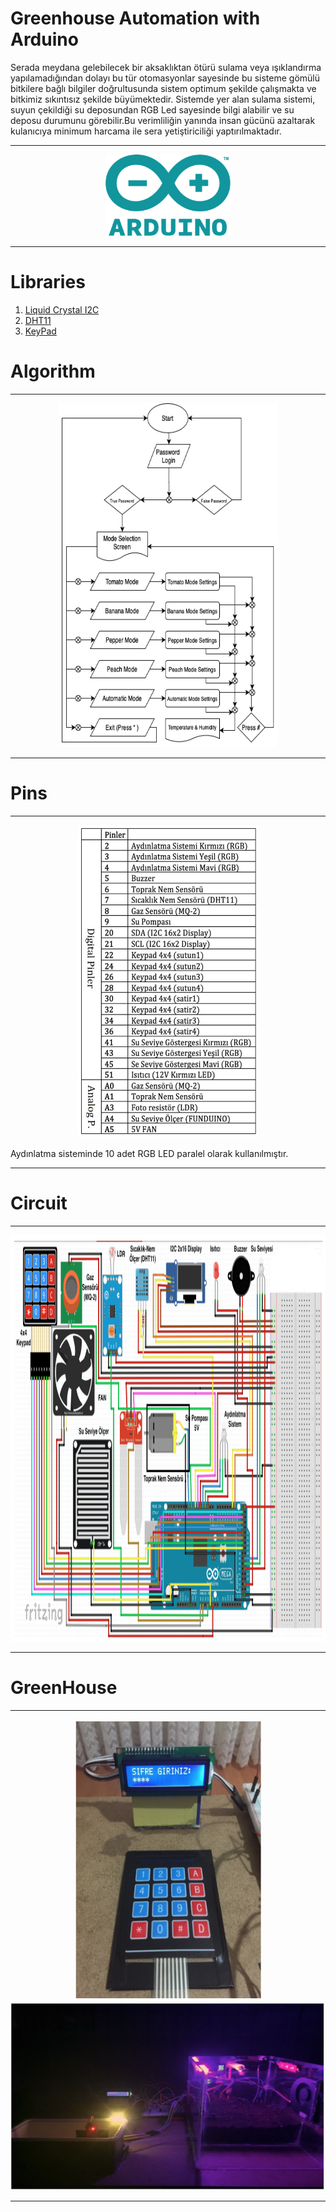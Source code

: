 # Greenhouse Automation with Arduino
Serada meydana gelebilecek bir aksaklıktan ötürü sulama veya ışıklandırma yapılamadığından dolayı bu tür otomasyonlar sayesinde bu sisteme gömülü bitkilere bağlı bilgiler doğrultusunda sistem optimum şekilde çalışmakta ve bitkimiz sıkıntısız şekilde büyümektedir. Sistemde yer alan sulama sistemi, suyun çekildiği su deposundan RGB Led sayesinde bilgi alabilir ve su deposu durumunu görebilir.Bu verimliliğin yanında insan gücünü azaltarak kulanıcıya minimum harcama ile sera yetiştiriciliği yaptırılmaktadır.

<hr>
<p align="center">
<img alt="Git" src="./images/arduino.png" height="130" width="200">
</p>
<hr>

# Libraries
1. [Liquid Crystal I2C](https://www.arduinolibraries.info/libraries/liquid-crystal-i2-c)
2. [DHT11](https://www.arduinolibraries.info/libraries/dht-sensor-library)
3. [KeyPad](https://www.arduinolibraries.info/libraries/keypad)

# Algorithm
<hr>
<p align="center">
<img alt="Git" src="./images/diagram.png" height="550" width="350">
</p>
<hr>

# Pins
<hr>
<p align="center">
<img alt="Git" src="./images/pins.png" height="500" width="290">
</p>
Aydınlatma sisteminde 10 adet RGB LED paralel olarak kullanılmıştır.
<hr>

# Circuit
<hr>
<p align="center">
<img alt="Git" src="./images/circuitdraw.png" height="650" width="1200">
</p>
<hr>

# GreenHouse
<hr>
<p align="center">
<img alt="Git" src="./images/passwordscreen.png" height="450" width="300">
  <img alt="Git" src="./images/tomatomode.png" height="300" width="550">
</p>
<hr>
